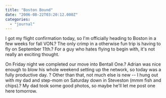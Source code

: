 ```yaml
---
title: "Boston Bound"
date: "2006-08-22T03:20:12.000Z"
categories: 
  - "journal"
---
```


I got my flight confirmation today, so I'm officially heading to Boston in a few weeks for fall VON.? The only crimp in a otherwise fun trip is having to fly on September 11th.? For a guy who hates flying to begin with, it's not really an exciting thought.

On Friday night we completed our move into Bentall One.? Adrian was nice enough to blow his whole weekend setting up the network, so today was a fully productive day. ? Other than that, not much else is new -- I hung out with my dad and step-mom on Saturday down in Steveston (mmm fish and chips).? My dad took some good photos, so maybe he'll let me post one here tomorrow.
